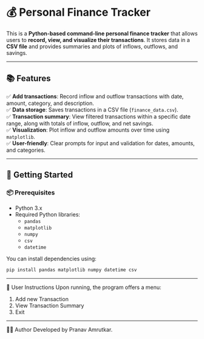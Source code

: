 # 💰 Personal Finance Tracker

This is a **Python-based command-line personal finance tracker** that allows users to **record, view, and visualize their transactions**. It stores data in a **CSV file** and provides summaries and plots of inflows, outflows, and savings.

---

## 📚 Features
✅ **Add transactions**: Record inflow and outflow transactions with date, amount, category, and description.  
✅ **Data storage**: Saves transactions in a CSV file (`finance_data.csv`).  
✅ **Transaction summary**: View filtered transactions within a specific date range, along with totals of inflow, outflow, and net savings.  
✅ **Visualization**: Plot inflow and outflow amounts over time using `matplotlib`.  
✅ **User-friendly**: Clear prompts for input and validation for dates, amounts, and categories.  

---

## 🚀 Getting Started

### 📦 Prerequisites
- Python 3.x
- Required Python libraries:  
  - `pandas`  
  - `matplotlib`
  - `numpy`
  - `csv`
  - `datetime`

You can install dependencies using:
```bash
pip install pandas matplotlib numpy datetime csv
```

---

🔑 User Instructions
Upon running, the program offers a menu:
1. Add new Transaction
2. View Transaction Summary
3. Exit

---

👨‍💻 Author
Developed by Pranav Amrutkar.
